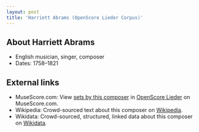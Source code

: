 ```yaml
---
layout: post
title: 'Harriett Abrams (OpenScore Lieder Corpus)'
---
```


## About Harriett Abrams

- English musician, singer, composer
- Dates: 1758–1821

## External links

- MuseScore.com: View [sets by this composer] in [OpenScore Lieder] on MuseScore.com.
- Wikipedia: Crowd-sourced text about this composer on [Wikipedia].
- Wikidata: Crowd-sourced, structured, linked data about this composer on [Wikidata].

[Wikipedia]: https://en.wikipedia.org/wiki/Harriett_Abrams
[Wikidata]: https://www.wikidata.org/wiki/Q11925257
[sets by this composer]: https://musescore.com/openscore-lieder-corpus/sets?order=title&text=Abrams,+Harriett
[OpenScore Lieder]: https://musescore.com/openscore-lieder-corpus

